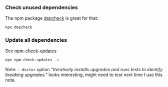 [tags]: # '["npm", "dependencies", "javascript","js", "package.json"]'
[title]: # 'NPM: dependencies utils'

### Check unused dependencies

The npm package [depcheck](https://www.npmjs.com/package/depcheck) is great for that:

```bash
npx depcheck
```

### Update all dependencies

See [npm-check-updates](https://www.npmjs.com/package/npm-check-updates)

```bash
npx npm-check-updates -u
```

Note: `--doctor` option _"Iteratively installs upgrades and runs tests to identify breaking upgrades."_ looks interesting, might need to test next time I use this note.
